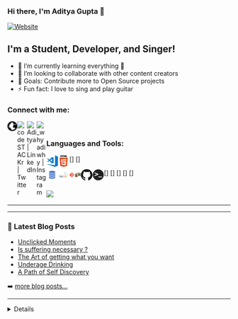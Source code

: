 ### Hi there, I'm Aditya Gupta 👋

[![Website](https://img.shields.io/website?label=padhelikhelog.co&style=for-the-badge&url=https%3A%2F%2Fpadhelikhelog.co)](https://padhelikhelog.co)

## I'm a Student, Developer, and Singer!

- 🌱 I’m currently learning everything 🤣
- 👯 I’m looking to collaborate with other content creators
- 🥅 Goals: Contribute more to Open Source projects
- ⚡ Fun fact: I love to sing and play guitar 

### Connect with me:

[<img align="left" alt="padhelikhelog.co" width="22px" src="https://raw.githubusercontent.com/iconic/open-iconic/master/svg/globe.svg" />][website]
[<img align="left" alt="codeSTACKr | Twitter" width="22px" src="https://cdn.jsdelivr.net/npm/simple-icons@v3/icons/twitter.svg" />][twitter]
[<img align="left" alt="Aditya | LinkedIn" width="22px" src="https://cdn.jsdelivr.net/npm/simple-icons@v3/icons/linkedin.svg" />][linkedin]
[<img align="left" alt="_whyadiwhy | Instagram" width="22px" src="https://cdn.jsdelivr.net/npm/simple-icons@v3/icons/instagram.svg" />][instagram]

<br />

### Languages and Tools:

[<img align="left" alt="Visual Studio Code" width="26px" src="https://raw.githubusercontent.com/github/explore/80688e429a7d4ef2fca1e82350fe8e3517d3494d/topics/visual-studio-code/visual-studio-code.png" />]
[<img align="left" alt="HTML5" width="26px" src="https://raw.githubusercontent.com/github/explore/80688e429a7d4ef2fca1e82350fe8e3517d3494d/topics/html/html.png" />]

[<img align="left" alt="SQL" width="26px" src="https://raw.githubusercontent.com/github/explore/80688e429a7d4ef2fca1e82350fe8e3517d3494d/topics/sql/sql.png" />]
[<img align="left" alt="MySQL" width="26px" src="https://raw.githubusercontent.com/github/explore/80688e429a7d4ef2fca1e82350fe8e3517d3494d/topics/mysql/mysql.png" />]
[<img align="left" alt="Git" width="26px" src="https://raw.githubusercontent.com/github/explore/80688e429a7d4ef2fca1e82350fe8e3517d3494d/topics/git/git.png" />]
[<img align="left" alt="GitHub" width="26px" src="https://raw.githubusercontent.com/github/explore/78df643247d429f6cc873026c0622819ad797942/topics/github/github.png" />]
[<img align="left" alt="Terminal" width="26px" src="https://raw.githubusercontent.com/github/explore/80688e429a7d4ef2fca1e82350fe8e3517d3494d/topics/terminal/terminal.png" />]

<br />
<img src="https://github-readme-stats.vercel.app/api?username=whyadiwhy&&show_icons=true&title_color=ffffff&icon_color=bb2acf&text_color=daf7dc&bg_color=151515">
<br />

---

---

### 📕 Latest Blog Posts

<!-- BLOG-POST-LIST:START -->
- [Unclicked Moments](https://www.padhelikhelog.co/2020/09/uncliked-moments.html)
- [Is suffering necessary ?](https://www.padhelikhelog.co/2020/08/is-suffering-necessary.html)
- [The Art of getting what you want](padhelikhelog.co/2020/08/the-art-of-getting-what-you-want.html)
- [Underage Drinking](https://www.padhelikhelog.co/2020/08/underage-drinking.html)
- [A Path of Self Discovery](https://www.padhelikhelog.co/2020/08/a-path-of-self-discovery.html)
<!-- BLOG-POST-LIST:END -->

➡️ [more blog posts...](https://padhelikhelog.co)

---

<details>

</details>

[website]: https://padhelikhelog.co.com
[twitter]: https://twitter.com/ADITYAG11773774
[instagram]: https://instagram.com/_whyadiwhy
[linkedin]: https://www.linkedin.com/in/aditya-gupta-638bb7147


